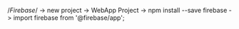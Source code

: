 /*Firebase*/
	-> new project -> WebApp Project
	-> npm install --save firebase
	-> import firebase from '@firebase/app';